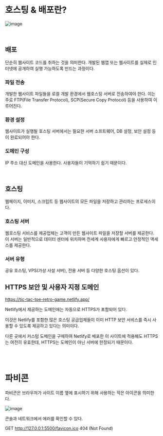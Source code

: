 # 호스팅 & 배포란?

![image](https://github.com/xoxojw/100-days-of-web-development/assets/124491335/3ba76cd5-6a3f-4376-8150-e94f22895f64)

<br>

## 배포

단순히 웹사이트 코드를 취하는 것을 의미한다. 개발된 웹앱 또는 웹사이트를 실제로 인터넷에 공개하여 실행 가능하도록 만드는 과정이다.

### 파일 전송

개발한 웹사이트 파일들을 로컬 개발 환경에서 웹호스팅 서버로 전송하여야 한다. 이는 주로 FTP(File Transfer Protocol), SCP(Secure Copy Protocol) 등을 사용하여 이루어진다.

### 환경 설정

웹사이트가 실행될 호스팅 서버에서는 필요한 서버 소프트웨어, DB 설정, 보안 설정 등이 완료되어야 한다.

### 도메인 구성

IP 주소 대신 도메인을 사용한다. 사용자들이 기억하기 쉽기 때문이다.

<br>

## 호스팅

웹페이지, 이미지, 스크립트 등 웹사이트의 모든 파일을 저장하고 관리하는 프로세스이다.

### 호스팅 서버

웹호스팅 서비스를 제공업체는 고객이 만든 웹사이트 파일을 저장할 서버를 제공한다. 이 서버는 일반적으로 데이터 센터에 위치하며 전세계 사용자에게 빠르고 안정적인 액세스를 제공한다.

### 서버 유형

공유 호스팅, VPS(가상 사설 서버), 전용 서버 등 다양한 호스팅 옵션이 있다.

## HTTPS 보안 및 사용자 지정 도메인

https://tic-tac-toe-retro-game.netlify.app/

Netlify에서 제공하는 도메인에는 자동으로 HTTPS가 포함되어 있다.

이것은 Netlify를 포함한 많은 호스팅 공급업체들이 이미 HTTP 보안 서비스를 즉시 사용할 수 있도록 제공하고 있다는 의미이다.

다른 곳에서 커스텀 도메인을 구매하여 Netlify로 배포한 이 사이트에 적용해도 HTTPS는 여전히 유효한데, HTTPS는 도메인이 아닌 서버에 한정되기 때문이다.

<br>
<br>

# 파비콘

파비콘은 브라우저가 사이트 이름 옆에 표시하기 위해 사용하는 작은 아이콘을 의미한다.

![image](https://github.com/xoxojw/100-days-of-web-development/assets/124491335/08d34b35-3902-4484-ba96-f0432091cdc7)

콘솔과 네트워크에서 에러를 확인할 수 있다.

GET http://127.0.0.1:5500/favicon.ico 404 (Not Found)